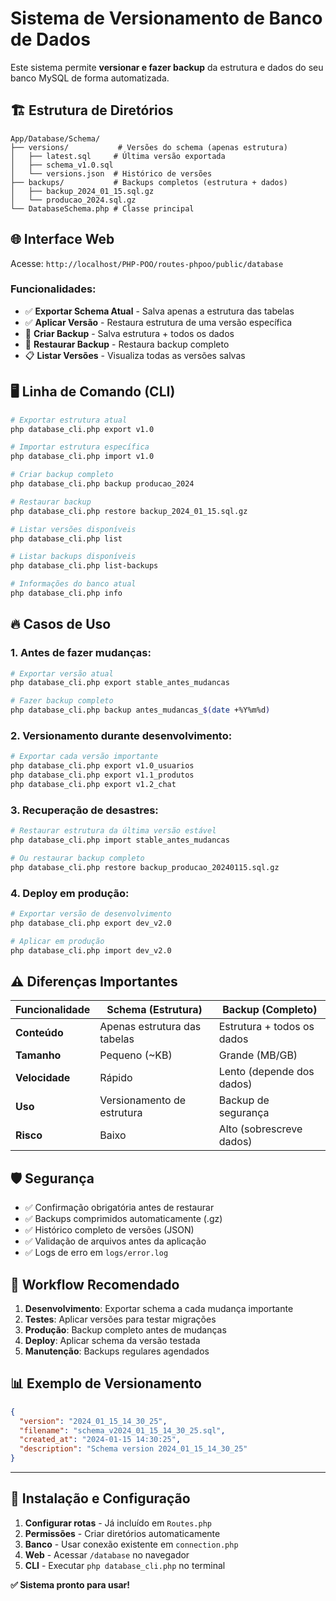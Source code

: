 # Sistema de Versionamento de Banco de Dados

Este sistema permite **versionar e fazer backup** da estrutura e dados do seu banco MySQL de forma automatizada.

## 🏗️ **Estrutura de Diretórios**

```
App/Database/Schema/
├── versions/           # Versões do schema (apenas estrutura)
│   ├── latest.sql     # Última versão exportada
│   ├── schema_v1.0.sql
│   └── versions.json  # Histórico de versões
├── backups/           # Backups completos (estrutura + dados)
│   ├── backup_2024_01_15.sql.gz
│   └── producao_2024.sql.gz
└── DatabaseSchema.php # Classe principal
```

## 🌐 **Interface Web**

Acesse: `http://localhost/PHP-POO/routes-phpoo/public/database`

### Funcionalidades:

- ✅ **Exportar Schema Atual** - Salva apenas a estrutura das tabelas
- ✅ **Aplicar Versão** - Restaura estrutura de uma versão específica
- 💾 **Criar Backup** - Salva estrutura + todos os dados
- 🔄 **Restaurar Backup** - Restaura backup completo
- 📋 **Listar Versões** - Visualiza todas as versões salvas

## 🖥️ **Linha de Comando (CLI)**

```bash
# Exportar estrutura atual
php database_cli.php export v1.0

# Importar estrutura específica
php database_cli.php import v1.0

# Criar backup completo
php database_cli.php backup producao_2024

# Restaurar backup
php database_cli.php restore backup_2024_01_15.sql.gz

# Listar versões disponíveis
php database_cli.php list

# Listar backups disponíveis
php database_cli.php list-backups

# Informações do banco atual
php database_cli.php info
```

## 🔥 **Casos de Uso**

### **1. Antes de fazer mudanças:**

```bash
# Exportar versão atual
php database_cli.php export stable_antes_mudancas

# Fazer backup completo
php database_cli.php backup antes_mudancas_$(date +%Y%m%d)
```

### **2. Versionamento durante desenvolvimento:**

```bash
# Exportar cada versão importante
php database_cli.php export v1.0_usuarios
php database_cli.php export v1.1_produtos
php database_cli.php export v1.2_chat
```

### **3. Recuperação de desastres:**

```bash
# Restaurar estrutura da última versão estável
php database_cli.php import stable_antes_mudancas

# Ou restaurar backup completo
php database_cli.php restore backup_producao_20240115.sql.gz
```

### **4. Deploy em produção:**

```bash
# Exportar versão de desenvolvimento
php database_cli.php export dev_v2.0

# Aplicar em produção
php database_cli.php import dev_v2.0
```

## ⚠️ **Diferenças Importantes**

| Funcionalidade | Schema (Estrutura)           | Backup (Completo)          |
| -------------- | ---------------------------- | -------------------------- |
| **Conteúdo**   | Apenas estrutura das tabelas | Estrutura + todos os dados |
| **Tamanho**    | Pequeno (~KB)                | Grande (MB/GB)             |
| **Velocidade** | Rápido                       | Lento (depende dos dados)  |
| **Uso**        | Versionamento de estrutura   | Backup de segurança        |
| **Risco**      | Baixo                        | Alto (sobrescreve dados)   |

## 🛡️ **Segurança**

- ✅ Confirmação obrigatória antes de restaurar
- ✅ Backups comprimidos automaticamente (.gz)
- ✅ Histórico completo de versões (JSON)
- ✅ Validação de arquivos antes da aplicação
- ✅ Logs de erro em `logs/error.log`

## 🚀 **Workflow Recomendado**

1. **Desenvolvimento**: Exportar schema a cada mudança importante
2. **Testes**: Aplicar versões para testar migrações
3. **Produção**: Backup completo antes de mudanças
4. **Deploy**: Aplicar schema da versão testada
5. **Manutenção**: Backups regulares agendados

## 📊 **Exemplo de Versionamento**

```json
{
  "version": "2024_01_15_14_30_25",
  "filename": "schema_v2024_01_15_14_30_25.sql",
  "created_at": "2024-01-15 14:30:25",
  "description": "Schema version 2024_01_15_14_30_25"
}
```

---

## 🔧 **Instalação e Configuração**

1. **Configurar rotas** - Já incluído em `Routes.php`
2. **Permissões** - Criar diretórios automaticamente
3. **Banco** - Usar conexão existente em `connection.php`
4. **Web** - Acessar `/database` no navegador
5. **CLI** - Executar `php database_cli.php` no terminal

**✅ Sistema pronto para usar!**

